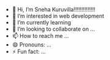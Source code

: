 - 👋 Hi, I’m Sneha Kuruvilla!!!!!!!!!!!!!!
- 👀 I’m interested in web development
- 🌱 I’m currently learning 
- 💞️ I’m looking to collaborate on ...
- 📫 How to reach me ...
- 😄 Pronouns: ...
- ⚡ Fun fact: ...

<!---
Sneha2002-july/Sneha2002-july is a ✨ special ✨ repository because its `README.md` (this file) appears on your GitHub profile.
You can click the Preview link to take a look at your changes.
--->
